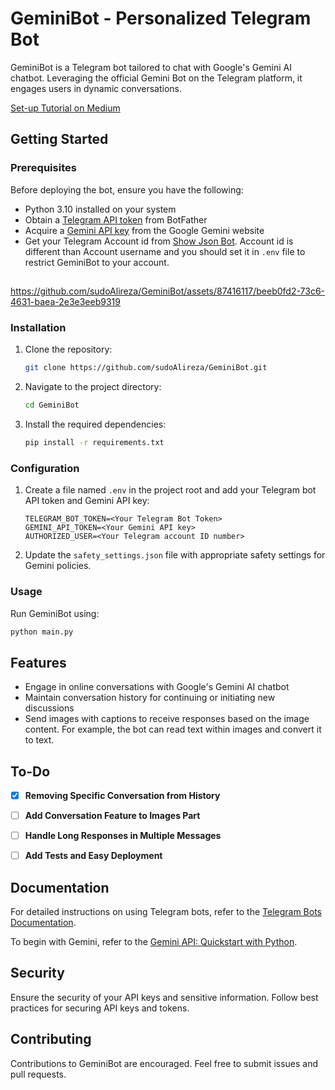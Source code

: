 # GeminiBot - Personalized Telegram Bot

GeminiBot is a Telegram bot tailored to chat with Google's Gemini AI chatbot. Leveraging the official Gemini Bot on the Telegram platform, it engages users in dynamic conversations.

[Set-up Tutorial on Medium](https://medium.com/@alirezafathi/how-to-use-google-gemini-ai-in-your-personal-telegram-bot-on-your-own-server-b1f0b9de2bdd)

## Getting Started

### Prerequisites

Before deploying the bot, ensure you have the following:

- Python 3.10 installed on your system
- Obtain a [Telegram API token](https://core.telegram.org/bots) from BotFather
- Acquire a [Gemini API key](https://makersuite.google.com/app/apikey) from the Google Gemini website
- Get your Telegram Account id from [Show Json Bot](https://t.me/ShowJsonBot). Account id is different than Account username and you should set it in `.env` file to restrict GeminiBot to your account.

##


https://github.com/sudoAlireza/GeminiBot/assets/87416117/beeb0fd2-73c6-4631-baea-2e3e3eeb9319



### Installation

1. Clone the repository:

   ```bash
   git clone https://github.com/sudoAlireza/GeminiBot.git
   ```

2. Navigate to the project directory:

   ```bash
   cd GeminiBot
   ```

3. Install the required dependencies:

   ```bash
   pip install -r requirements.txt
   ```

### Configuration

1. Create a file named `.env` in the project root and add your Telegram bot API token and Gemini API key:

   ```dotenv
   TELEGRAM_BOT_TOKEN=<Your Telegram Bot Token>
   GEMINI_API_TOKEN=<Your Gemini API key>
   AUTHORIZED_USER=<Your Telegram account ID number>
   ```

2. Update the `safety_settings.json` file with appropriate safety settings for Gemini policies.

### Usage

Run GeminiBot using:

```bash
python main.py
```

## Features

- Engage in online conversations with Google's Gemini AI chatbot
- Maintain conversation history for continuing or initiating new discussions
- Send images with captions to receive responses based on the image content. For example, the bot can read text within images and convert it to text.


## To-Do

- [x] **Removing Specific Conversation from History**
- [ ] **Add Conversation Feature to Images Part**
- [ ] **Handle Long Responses in Multiple Messages**
- [ ] **Add Tests and Easy Deployment**


## Documentation

For detailed instructions on using Telegram bots, refer to the [Telegram Bots Documentation](https://core.telegram.org/bots).

To begin with Gemini, refer to the [Gemini API: Quickstart with Python](https://ai.google.dev/tutorials/python_quickstart).


## Security

Ensure the security of your API keys and sensitive information. Follow best practices for securing API keys and tokens.

## Contributing

Contributions to GeminiBot are encouraged. Feel free to submit issues and pull requests.
